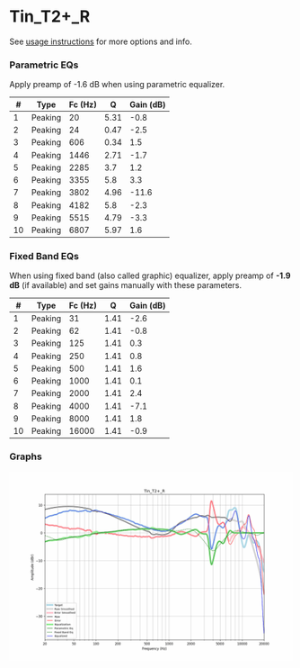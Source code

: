 # Tin_T2+_R
See [usage instructions](https://github.com/jaakkopasanen/AutoEq#usage) for more options and info.

### Parametric EQs
Apply preamp of -1.6 dB when using parametric equalizer.

|   # | Type    |   Fc (Hz) |    Q |   Gain (dB) |
|-----|---------|-----------|------|-------------|
|   1 | Peaking |        20 | 5.31 |        -0.8 |
|   2 | Peaking |        24 | 0.47 |        -2.5 |
|   3 | Peaking |       606 | 0.34 |         1.5 |
|   4 | Peaking |      1446 | 2.71 |        -1.7 |
|   5 | Peaking |      2285 | 3.7  |         1.2 |
|   6 | Peaking |      3355 | 5.8  |         3.3 |
|   7 | Peaking |      3802 | 4.96 |       -11.6 |
|   8 | Peaking |      4182 | 5.8  |        -2.3 |
|   9 | Peaking |      5515 | 4.79 |        -3.3 |
|  10 | Peaking |      6807 | 5.97 |         1.6 |

### Fixed Band EQs
When using fixed band (also called graphic) equalizer, apply preamp of **-1.9 dB** (if available) and set gains manually with these parameters.

|   # | Type    |   Fc (Hz) |    Q |   Gain (dB) |
|-----|---------|-----------|------|-------------|
|   1 | Peaking |        31 | 1.41 |        -2.6 |
|   2 | Peaking |        62 | 1.41 |        -0.8 |
|   3 | Peaking |       125 | 1.41 |         0.3 |
|   4 | Peaking |       250 | 1.41 |         0.8 |
|   5 | Peaking |       500 | 1.41 |         1.6 |
|   6 | Peaking |      1000 | 1.41 |         0.1 |
|   7 | Peaking |      2000 | 1.41 |         2.4 |
|   8 | Peaking |      4000 | 1.41 |        -7.1 |
|   9 | Peaking |      8000 | 1.41 |         1.8 |
|  10 | Peaking |     16000 | 1.41 |        -0.9 |

### Graphs
![](./Tin_T2+_R.png)
